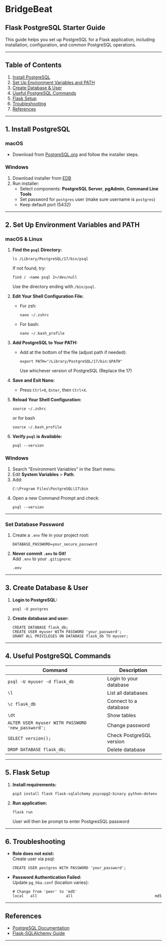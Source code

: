 # BridgeBeat

## Flask PostgreSQL Starter Guide

This guide helps you set up PostgreSQL for a Flask application, including installation, configuration, and common PostgreSQL operations.

---

## Table of Contents

1. [Install PostgreSQL](#1-install-postgresql)
2. [Set Up Environment Variables and PATH](#2-set-up-environment-variables-and-path)
3. [Create Database & User](#3-create-database--user)
4. [Useful PostgreSQL Commands](#4-useful-postgresql-commands)
5. [Flask Setup](#5-flask-setup)
6. [Troubleshooting](#6-troubleshooting)
7. [References](#references)

---

## 1. Install PostgreSQL

### macOS

- Download from [PostgreSQL.org](https://www.postgresql.org/download/macosx/) and follow the installer steps.

### Windows

1. Download installer from [EDB](https://www.enterprisedb.com/downloads/postgres-postgresql-downloads)
2. Run installer:
    - Select components: **PostgreSQL Server**, **pgAdmin**, **Command Line Tools**
    - Set password for `postgres` user (make sure username is `postgres`)
    - Keep default port (5432)

---

## 2. Set Up Environment Variables and PATH

### macOS & Linux

1. **Find the `psql` Directory:**
    ```
    ls /Library/PostgreSQL/17/bin/psql
    ```
    If not found, try:
    ```
    find / -name psql 2>/dev/null
    ```
    Use the directory ending with `/bin/psql`.

2. **Edit Your Shell Configuration File:**
    - For zsh:
        ```
        nano ~/.zshrc
        ```
    - For bash:
        ```
        nano ~/.bash_profile
        ```

3. **Add PostgreSQL to Your PATH:**
    - Add at the bottom of the file (adjust path if needed):
        ```
        export PATH="/Library/PostgreSQL/17/bin:$PATH"
        ```
        Use whichever version of PostgreSQL (Replace the 17)

4. **Save and Exit Nano:**
    - Press `Ctrl+O`, `Enter`, then `Ctrl+X`.

5. **Reload Your Shell Configuration:**
    ```
    source ~/.zshrc
    ```
    or for bash
    ```
    source ~/.bash_profile
    ```

6. **Verify `psql` is Available:**
    ```
    psql --version
    ```

### Windows

1. Search "Environment Variables" in the Start menu.
2. Edit **System Variables** > **Path**.
3. Add:
    ```
    C:\Program Files\PostgreSQL\17\bin
    ```
4. Open a new Command Prompt and check:
    ```
    psql --version
    ```

---

### Set Database Password

1. Create a `.env` file in your project root:
    ```
    DATABASE_PASSWORD=your_secure_password
    ```
2. **Never commit `.env` to Git!**  
    Add `.env` to your `.gitignore`:
    ```
    .env
    ```

---

## 3. Create Database & User

1. **Login to PostgreSQL:**
    ```
    psql -U postgres
    ```
2. **Create database and user:**
    ```
    CREATE DATABASE flask_db;
    CREATE USER myuser WITH PASSWORD 'your_password';
    GRANT ALL PRIVILEGES ON DATABASE flask_db TO myuser;
    ```

---

## 4. Useful PostgreSQL Commands

| Command                                   | Description                   |
|--------------------------------------------|-------------------------------|
| `psql -U myuser -d flask_db`              | Login to your database        |
| `\l`                                      | List all databases            |
| `\c flask_db`                             | Connect to a database         |
| `\dt`                                     | Show tables                   |
| `ALTER USER myuser WITH PASSWORD 'new_password';` | Change password       |
| `SELECT version();`                       | Check PostgreSQL version      |
| `DROP DATABASE flask_db;`                 | Delete database               |

---

## 5. Flask Setup

1. **Install requirements:**
    ```
    pip3 install flask flask-sqlalchemy psycopg2-binary python-dotenv
    ```
2. **Run application:**
    ```
    flask run
    ```
    User will then be prompt to enter PostgresSQL password
---

## 6. Troubleshooting

- **Role does not exist:**  
    Create user via psql:
    ```
    CREATE USER postgres WITH PASSWORD 'your_password';
    ```

- **Password Authentication Failed:**  
    Update `pg_hba.conf` (location varies):
    ```
    # Change from 'peer' to 'md5'
    local   all             all                                     md5
    ```

---

## References

- [PostgreSQL Documentation](https://www.postgresql.org/docs/)
- [Flask-SQLAlchemy Guide](https://flask-sqlalchemy.palletsprojects.com/)

---



